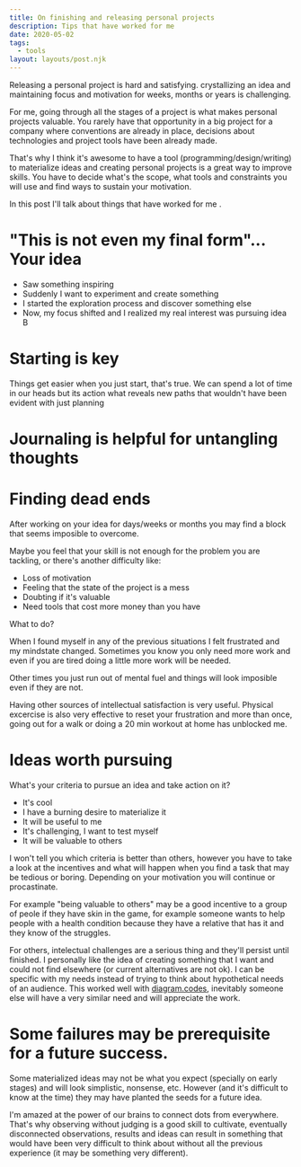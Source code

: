 ```yaml
---
title: On finishing and releasing personal projects
description: Tips that have worked for me
date: 2020-05-02
tags:
  - tools
layout: layouts/post.njk
---
```


Releasing a personal project is hard and satisfying. crystallizing an idea and maintaining focus and motivation for weeks, months or years is challenging. 

For me, going through all the stages of a project is what makes personal projects valuable. You rarely have that opportunity in a big project for a company where conventions are already in place, decisions about technologies and project tools have been already made.

That's why I think it's awesome to have a tool (programming/design/writing) to materialize ideas and creating personal projects is a great way to improve skills. You have to decide what's the scope, what tools and constraints you will use and find ways to sustain your motivation.

In this post I'll talk about things that have worked for me .


# "This is not even my final form"... Your idea

- Saw something inspiring
- Suddenly I want to experiment and create something
- I started the exploration process and discover something else
- Now, my focus shifted and I realized my real interest was pursuing idea B 


# Starting is key

Things get easier when you just start, that's true.
We can spend a lot of time in our heads but its action what reveals new paths
that wouldn't have been evident with just planning

# Journaling is helpful for untangling thoughts

# Finding dead ends

After working on your idea for days/weeks or months you may find a block that seems imposible to overcome.

Maybe you feel that your skill is not enough for the problem you are tackling, or there's another difficulty like:

- Loss of motivation
- Feeling that the state of the project is a mess
- Doubting if it's valuable
- Need tools that cost more money than you have

What to do?

When I found myself in any of the previous situations I felt frustrated and my mindstate changed. Sometimes you know you only need more work and even if you are tired doing a little more work will be needed.

Other times you just run out of mental fuel and things will look imposible even if they are not.

Having other sources of intellectual satisfaction is very useful. Physical excercise is also very effective to reset your frustration and more than once, going out for a walk or doing a 20 min workout at home has unblocked me.

# Ideas worth pursuing

What's your criteria to pursue an idea and take action on it?

- It's cool
- I have a burning desire to materialize it
- It will be useful to me
- It's challenging, I want to test myself
- It will be valuable to others

I won't tell you which criteria is better than others, however you have to take a look at the incentives and what will happen when you find a task that may be tedious or boring. Depending on your motivation you will continue or procastinate.

For example "being valuable to others" may be a good incentive to a group of peole if they have skin in the game, for example someone wants to help people with a health condition because they have a relative that has it and they know of the struggles.

For others, intelectual challenges are a serious thing and they'll persist until finished. I personally like the idea of creating something that I want and could not find elsewhere (or current alternatives are not ok). I can be specific with my needs instead of trying to think about hypothetical needs of an audience. This worked well with [diagram.codes](diagram.codes), inevitably
someone else will have a very similar need and will appreciate the work.

# Some failures may be prerequisite for a future success.

Some materialized ideas may not be what you expect (specially on early stages)
and will look simplistic, nonsense, etc. However (and it's difficult to know at the time) they may have planted the seeds for a future idea.

I'm amazed at the power of our brains to connect dots from everywhere. That's why observing without judging is a good skill to cultivate, eventually disconnected observations, results and ideas can result in something that would have been very difficult to think about without all the previous experience (it may be something very different).







